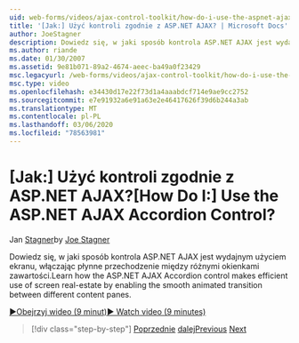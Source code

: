```yaml
---
uid: web-forms/videos/ajax-control-toolkit/how-do-i-use-the-aspnet-ajax-accordion-control
title: '[Jak:] Użyć kontroli zgodnie z ASP.NET AJAX? | Microsoft Docs'
author: JoeStagner
description: Dowiedz się, w jaki sposób kontrola ASP.NET AJAX jest wydajnym użyciem ekranu, umożliwiając płynne przechodzenie między różnymi treściami p...
ms.author: riande
ms.date: 01/30/2007
ms.assetid: 9e81b071-89a2-4674-aeec-ba49a0f23429
msc.legacyurl: /web-forms/videos/ajax-control-toolkit/how-do-i-use-the-aspnet-ajax-accordion-control
msc.type: video
ms.openlocfilehash: e34430d17e22f73d1a4aaabdcf714e9ae9cc2752
ms.sourcegitcommit: e7e91932a6e91a63e2e46417626f39d6b244a3ab
ms.translationtype: MT
ms.contentlocale: pl-PL
ms.lasthandoff: 03/06/2020
ms.locfileid: "78563981"
---
```

# <a name="how-do-i-use-the-aspnet-ajax-accordion-control"></a><span data-ttu-id="43852-104">[Jak:] Użyć kontroli zgodnie z ASP.NET AJAX?</span><span class="sxs-lookup"><span data-stu-id="43852-104">[How Do I:] Use the ASP.NET AJAX Accordion Control?</span></span>

<span data-ttu-id="43852-105">Jan [Stagner](https://github.com/JoeStagner)</span><span class="sxs-lookup"><span data-stu-id="43852-105">by [Joe Stagner](https://github.com/JoeStagner)</span></span>

<span data-ttu-id="43852-106">Dowiedz się, w jaki sposób kontrola ASP.NET AJAX jest wydajnym użyciem ekranu, włączając płynne przechodzenie między różnymi okienkami zawartości.</span><span class="sxs-lookup"><span data-stu-id="43852-106">Learn how the ASP.NET AJAX Accordion control makes efficient use of screen real-estate by enabling the smooth animated transition between different content panes.</span></span>

[<span data-ttu-id="43852-107">&#9654;Obejrzyj wideo (9 minut)</span><span class="sxs-lookup"><span data-stu-id="43852-107">&#9654; Watch video (9 minutes)</span></span>](https://channel9.msdn.com/Blogs/ASP-NET-Site-Videos/how-do-i-use-the-aspnet-ajax-accordion-control)

> [!div class="step-by-step"]
> <span data-ttu-id="43852-108">[Poprzednie](how-do-i-use-the-aspnet-ajax-alwaysvisible-control-extender.md)
> [dalej](how-do-i-use-the-aspnet-ajax-collapsable-panel-extender.md)</span><span class="sxs-lookup"><span data-stu-id="43852-108">[Previous](how-do-i-use-the-aspnet-ajax-alwaysvisible-control-extender.md)
[Next](how-do-i-use-the-aspnet-ajax-collapsable-panel-extender.md)</span></span>

